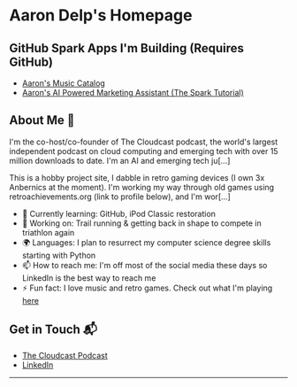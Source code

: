 # Aaron Delp's Homepage

## GitHub Spark Apps I'm Building (Requires GitHub)

- [Aaron's Music Catalog](https://music-catalog-manage--aarondelp1.github.app/)
- [Aaron's AI Powered Marketing Assistant (The Spark Tutorial)](https://ai-powered-marketing--aarondelp1.github.app/)

## About Me 🚀

I'm the co-host/co-founder of The Cloudcast podcast, the world's largest independent podcast on cloud computing and emerging tech with over 15 million downloads to date. I'm an AI and emerging tech ju[...]  

This is a hobby project site, I dabble in retro gaming devices (I own 3x Anbernics at the moment). I'm working my way through old games using retroachievements.org (link to profile below), and I'm wor[...]  

- 🌱 Currently learning: GitHub, iPod Classic restoration  
- 🔭 Working on: Trail running & getting back in shape to compete in triathlon again  
- 🌍 Languages: I plan to resurrect my computer science degree skills starting with Python  
- 📫 How to reach me: I'm off most of the social media these days so LinkedIn is the best way to reach me  
- ⚡ Fun fact: I love music and retro games. Check out what I'm playing [here](https://retroachievements.org/user/Ruttin)

## Get in Touch 📬

- [The Cloudcast Podcast](https://www.thecloudcast.net)  
- [LinkedIn](https://www.linkedin.com/in/aarondelp/)  

---